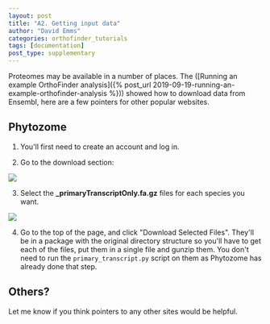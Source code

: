 ```yaml
---
layout: post
title: "A2. Getting input data"
author: "David Emms"
categories: orthofinder_tutorials
tags: [documentation]
post_type: supplementary
---
```


Proteomes may be available in a number of places. The ([Running an example OrthoFinder analysis]({% post_url 2019-09-19-running-an-example-orthofinder-analysis %})) showed how to download data from Ensembl, here are a few pointers for other popular websites.

## Phytozome
1. You'll first need to create an account and log in.

2. Go to the download section:
 <img src="{{ site.github.url }}/assets/img/Phytozome.png">

3. Select the **_primaryTranscriptOnly.fa.gz** files for each species you want.
<img src="{{ site.github.url }}/assets/img/Phytozome_download.png">

4. Go to the top of the page, and click "Download Selected Files". They'll be in a package with the original directory structure so you'll have to get each of the files, put them in a single file and gunzip them. You don't need to run the `primary_transcript.py` script on them as Phytozome has already done that step.

## Others?
Let me know if you think pointers to any other sites would be helpful.